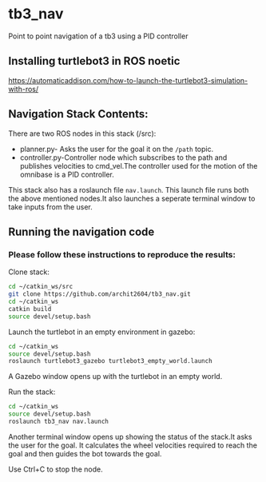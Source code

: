 # tb3_nav
Point to point navigation of a tb3 using a PID controller

## Installing turtlebot3 in ROS noetic

https://automaticaddison.com/how-to-launch-the-turtlebot3-simulation-with-ros/

## Navigation Stack Contents:
There are two ROS nodes in this stack (/src):
- planner.py- Asks the user for the goal it on the `/path` topic.
- controller.py-Controller node which subscribes to the path and publishes velocities to cmd_vel.The controller used for the motion of the omnibase is a PID controller.

This stack also has a roslaunch file `nav.launch`. This launch file runs both the above mentioned nodes.It also launches a seperate terminal window to take inputs from the user.

## Running the navigation code
### Please follow these instructions to reproduce the results:
Clone stack:
```bash
cd ~/catkin_ws/src
git clone https://github.com/archit2604/tb3_nav.git
cd ~/catkin_ws
catkin build
source devel/setup.bash
```
Launch the turtlebot in an empty environment in gazebo:
```bash
cd ~/catkin_ws
source devel/setup.bash
roslaunch turtlebot3_gazebo turtlebot3_empty_world.launch
```
A Gazebo window opens up with the turtlebot in an empty world.

Run the stack:
```bash
cd ~/catkin_ws
source devel/setup.bash
roslaunch tb3_nav nav.launch
```
Another terminal window opens up showing the status of the stack.It asks the user for the goal. It calculates the wheel velocities required to reach the goal and then guides the bot towards the goal.

Use Ctrl+C to stop the node.
